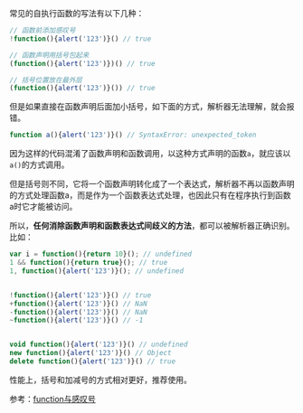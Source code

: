 常见的自执行函数的写法有以下几种：

```js
// 函数前添加感叹号
!function(){alert('123')}() // true

// 函数声明用括号包起来
(function(){alert('123')})() // true

// 括号位置放在最外层
(function(){alert('123')}()) // true
```

但是如果直接在函数声明后面加小括号，如下面的方式，解析器无法理解，就会报错。

```js
function a(){alert('123')}() // SyntaxError: unexpected_token
```

因为这样的代码混淆了函数声明和函数调用，以这种方式声明的函数`a`，就应该以`a()`的方式调用。

但是括号则不同，它将一个函数声明转化成了一个表达式，解析器不再以函数声明的方式处理函数a，而是作为一个函数表达式处理，也因此只有在程序执行到函数a时它才能被访问。

所以，**任何消除函数声明和函数表达式间歧义的方法**，都可以被解析器正确识别。比如：

```js
var i = function(){return 10}(); // undefined
1 && function(){return true}(); // true
1, function(){alert('123')}(); // undefined


!function(){alert('123')}() // true
+function(){alert('123')}() // NaN
-function(){alert('123')}() // NaN
~function(){alert('123')}() // -1


void function(){alert('123')}() // undefined
new function(){alert('123')}() // Object
delete function(){alert('123')}() // true
```

性能上，括号和加减号的方式相对更好，推荐使用。

参考：[function与感叹号](https://swordair.com/function-and-exclamation-mark/)